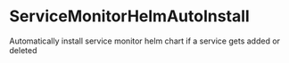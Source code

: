 # ServiceMonitorHelmAutoInstall
Automatically install service monitor helm chart if a service gets added or deleted
